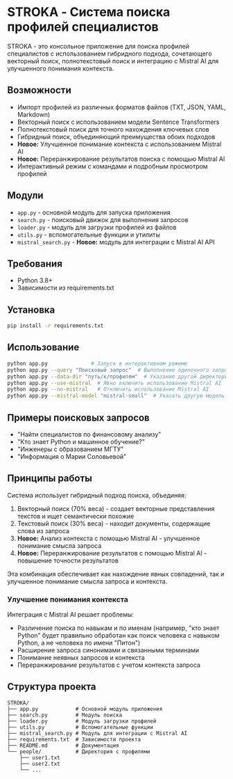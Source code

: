 # STROKA - Система поиска профилей специалистов

STROKA - это консольное приложение для поиска профилей специалистов с использованием гибридного подхода, сочетающего векторный поиск, полнотекстовый поиск и интеграцию с Mistral AI для улучшенного понимания контекста.

## Возможности

- Импорт профилей из различных форматов файлов (TXT, JSON, YAML, Markdown)
- Векторный поиск с использованием модели Sentence Transformers
- Полнотекстовый поиск для точного нахождения ключевых слов
- Гибридный поиск, объединяющий преимущества обоих подходов
- **Новое:** Улучшенное понимание контекста с использованием Mistral AI
- **Новое:** Переранжирование результатов поиска с помощью Mistral AI
- Интерактивный режим с командами и подробным просмотром профилей

## Модули

- `app.py` - основной модуль для запуска приложения
- `search.py` - поисковый движок для выполнения запросов
- `loader.py` - модуль для загрузки профилей из файлов
- `utils.py` - вспомогательные функции и утилиты
- `mistral_search.py` - **Новое:** модуль для интеграции с Mistral AI API

## Требования

- Python 3.8+
- Зависимости из requirements.txt

## Установка

```bash
pip install -r requirements.txt
```

## Использование

```bash
python app.py              # Запуск в интерактивном режиме
python app.py --query "Поисковый запрос"  # Выполнение одиночного запроса
python app.py --data-dir "путь/к/профилям"  # Указание другой директории с профилями
python app.py --use-mistral  # Явно включить использование Mistral AI
python app.py --no-mistral   # Отключить использование Mistral AI
python app.py --mistral-model "mistral-small"  # Указать другую модель Mistral
```

## Примеры поисковых запросов

- "Найти специалистов по финансовому анализу"
- "Кто знает Python и машинное обучение?"
- "Инженеры с образованием МГТУ"
- "Информация о Марии Соловьевой"

## Принципы работы

Система использует гибридный подход поиска, объединяя:
1. Векторный поиск (70% веса) - создает векторные представления текстов и ищет семантически похожие
2. Текстовый поиск (30% веса) - находит документы, содержащие слова из запроса
3. **Новое:** Анализ контекста с помощью Mistral AI - улучшенное понимание смысла запроса
4. **Новое:** Переранжирование результатов с помощью Mistral AI - повышение точности результатов

Эта комбинация обеспечивает как нахождение явных совпадений, так и улучшенное понимание смысла запроса и контекста.

### Улучшение понимания контекста

Интеграция с Mistral AI решает проблемы:
- Различение поиска по навыкам и по именам (например, "кто знает Python" будет правильно обработан как поиск человека с навыком Python, а не человека по имени "Питон")
- Расширение запроса синонимами и связанными терминами
- Понимание неявных запросов и контекста
- Переранжирование результатов с учетом контекста запроса

## Структура проекта

```
STROKA/
├── app.py            # Основной модуль приложения
├── search.py         # Модуль поиска
├── loader.py         # Модуль загрузки профилей
├── utils.py          # Вспомогательные функции
├── mistral_search.py # Модуль для интеграции с Mistral AI
├── requirements.txt  # Зависимости проекта
├── README.md         # Документация
└── people/           # Директория с профилями
    ├── user1.txt
    ├── user2.txt
    └── ...
``` 